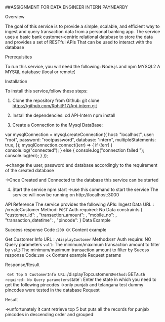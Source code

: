 ##ASSIGNMENT FOR DATA ENGINEER INTERN PAYNEARBY

Overview

The goal of this service is to provide a simple, scalable, and efficient way to ingest and query transaction data from a personal banking app. The service uses a basic bank customer-centric relational database to store the data and provides a set of RESTful APIs
That can be used to interact with the database



Prerequisites

To run this service, you will need the following:
Node.js and npm
MYSQL2
A MYSQL database (local or remote)



Installation

To install this service,follow these steps:

1. Clone the repository from Github:
git clone   https://github.com/RohitF17/Api-intern.git

2. Install the dependencies:
cd API-Intern
npm install

3. Create a Connection to the Mysql DataBase:

var mysqlConnection = mysql.createConnection({
  host: "localhost",
  user: "root",
  password: "rootpassword",
  database: "intern",
  multipleStatements: true,
});
mysqlConnection.connect((err) => {
  if (!err) {
    console.log("connected");
  } else {
    console.log("connection failed ");
    console.log(err);
  }
});

->change the user, password and database accordingly to the requirement of the created database 

->Once Created and Connected to the database this service can be started 

4. Start the service
npm start
->use this command to start the service 
The service will now be running on http://localhost:3000

API Reference
The service provides the following APIs:
Ingest Data
URL :  /createCustomer
Method: `POST`
Auth required: No
Data constraints
{
    "customer_id": <int>,
    "transaction_amount": <float>,
    "mobile_no": <string>,
    "transaction_datetime": <datetime>,
    "pincode": <string>
}
Data Example

Success response
Code :`200 OK`
Content example



Get Customer Info
URL : `/displayCustomer`
Method:`GET`
Auth require: NO
Query parameters
`val1`: The minimum/maximum transaction amount to filter by 
`val2`:The minimum/maximum transaction amount to filter by 
Sucess response
Code:`200 ok`
Content example
Request params

Response/Result

 `
Get Top 5 CustomerInfo
URL:`/displayTopcustomers`
Method: `GET`
Auth required: No
Query parameters
`state`: Enter the state in which you need to get the following pincodes
->only punjab and telangana test dummy pincodes were tested in the database
Request

Result

->unfortunately it cant retrieve top 5 but puts all the records for punjab pincodes in descending order and grouped 






